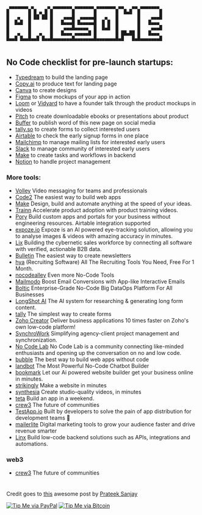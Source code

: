 
<a > <img width ='100%'  height ='10px' src ='https://upload.wikimedia.org/wikipedia/commons/b/bf/GradientPurpleBlue.png'> </a>

```
 ▄▄▄▄▄▄▄ ▄     ▄ ▄▄▄▄▄▄▄ ▄▄▄▄▄▄▄ ▄▄▄▄▄▄▄ ▄▄   ▄▄ ▄▄▄▄▄▄▄ 
█       █ █ ▄ █ █       █       █       █  █▄█  █       █
█   ▄   █ ██ ██ █    ▄▄▄█  ▄▄▄▄▄█   ▄   █       █    ▄▄▄█
█  █▄█  █       █   █▄▄▄█ █▄▄▄▄▄█  █ █  █       █   █▄▄▄ 
█       █       █    ▄▄▄█▄▄▄▄▄  █  █▄█  █       █    ▄▄▄█
█   ▄   █   ▄   █   █▄▄▄ ▄▄▄▄▄█ █       █ ██▄██ █   █▄▄▄ 
█▄▄█ █▄▄█▄▄█ █▄▄█▄▄▄▄▄▄▄█▄▄▄▄▄▄▄█▄▄▄▄▄▄▄█▄█   █▄█▄▄▄▄▄▄▄█
                                                                                                                                
```
## No Code checklist for pre-launch startups:

- [Typedream](https://subproject9.com/privacy-memes/) to build the landing page
- [Copy.ai](https://subproject9.com/privacy-memes/) to produce text for landing page
- [Canva](https://subproject9.com/privacy-memes/) to create designs
- [Figma](https://subproject9.com/privacy-memes/) to show mockups of your app in action
- [Loom](https://subproject9.com/privacy-memes/) or [Vidyard](https://subproject9.com/privacy-memes/) to have a founder talk through the product mockups in videos
- [Pitch](https://subproject9.com/privacy-memes/) to create downloadable ebooks or presentations about product
- [Buffer](https://subproject9.com/privacy-memes/) to publish word of this new page on social media
- [tally.so](https://subproject9.com/privacy-memes/) to create forms to collect interested users
- [Airtable](https://subproject9.com/privacy-memes/) to check the early signup forms in one place
- [Mailchimp](https://subproject9.com/privacy-memes/) to manage mailing lists for interested early users
- [Slack](https://subproject9.com/privacy-memes/) to manage community of interested early users
- [Make](https://subproject9.com/privacy-memes/) to create tasks and workflows in backend
- [Notion](https://subproject9.com/privacy-memes/) to handle project management

### More tools:

- [Volley](http://volleyapp.com/) Video messaging for teams and professionals 
- [Code2](http://code2.io/) The easiest way to build web apps 
- [Make](https://make.com/)  Design, build and automate anything at the speed of your ideas. 
- [Trainn](https://trainn.co/) Accelerate product adoption with product training videos. 
- [Pory](https://pory.io/) Build custom apps and portals for your business without engineering resources. Airtable integration supported
- [expoze.io](https://expoze.io/) Expoze is an AI powered eye-tracking solution, allowing you to analyse images & videos with amazing accuracy in minutes.
- [Lix](http://lix-it.com/) Building the cybernetic sales workforce by connecting all software with verified, actionable B2B data.
- [Bulletin](https://ourbulletin.co/) The easiest way to create newsletters 
- [hya](https://hya.work/) (Recruiting Software) All The Recruiting Tools You Need, Free For 1 Month. 
- [nocodealley](https://www.nocodealley.com/tools) Even more No-Code Tools
- [Mailmodo](https://www.mailmodo.com/) Boost Email Conversions with App-like Interactive Emails 
- [Boltic](https://boltic.io/) Enterprise-Grade No-Code Big DataOps Platform For All Businesses
- [LongShot AI](https://longshot.ai/) The AI system for researching & generating long form content. 
- [tally](https://tally.so/) The simplest way to create forms
- [Zoho Creator](https://www.zoho.com/creator/)  Deliver business applications 10 times faster on Zoho's own low-code platform! 
- [SynchroWork](https://synchrowork.com/) Simplifying agency-client project management and synchronization. 
- [No Code Lab](https://www.linkedin.com/company/no-code-lab/) No Code Lab is a community connecting like-minded enthusiasts and opening up the conversation on no and low code. 
- [bubble](https://bubble.io/) The best way to build web apps without code
- [landbot](https://landbot.io/) The Most Powerful No-Code Chatbot Builder
- [bookmark](https://www.bookmark.com/) Let our Ai powered website builder get your business online in minutes.
- [strikingly](https://www.strikingly.com/) Make a website in minutes 
- [synthesia](https://www.synthesia.io/) Create studio-quality videos, in minutes
- [teta](https://teta.so/) Build an app in a weekend.
- [crew3](https://crew3.xyz/) The future of communities
- [TestApp.io](https://testapp.io/) Built by developers to solve the pain of app distribution for development teams 💪 
- [mailerlite](https://www.mailerlite.com/) Digital marketing tools to grow your audience faster and drive revenue smarter
- [Linx](https://linx.software/) Build low-code backend solutions such as APIs, integrations and automations.


### web3
- [crew3](https://crew3.xyz/) The future of communities


<a > <img width ='100%'  height ='10px' src ='https://upload.wikimedia.org/wikipedia/commons/b/bf/GradientPurpleBlue.png'> </a>


Credit goes to [this](https://www.linkedin.com/posts/prateeksanjay_zero-cost-no-code-checklist-for-pre-launch-activity-6916087818750414848-yFE7/?utm_source=linkedin_share&utm_medium=member_desktop_web) awesome post by [Prateek Sanjay](https://www.linkedin.com/in/prateeksanjay)

[![Tip Me via PayPal](https://img.shields.io/badge/PayPal-tip%20me-1462ab.svg?logo=paypal)](https://www.paypal.me/prim4tdotart)
[![Tip Me via Bitcoin](https://img.shields.io/badge/Bitcoin-tip%20me-f7931a.svg?logo=bitcoin)](https://raw.githubusercontent.com/kitian616/jekyll-TeXt-theme/master/docs/assets/images/3Fkufxcw2xd8HnaRJBNK4ccdtkUDyyNu4V.jpg)

